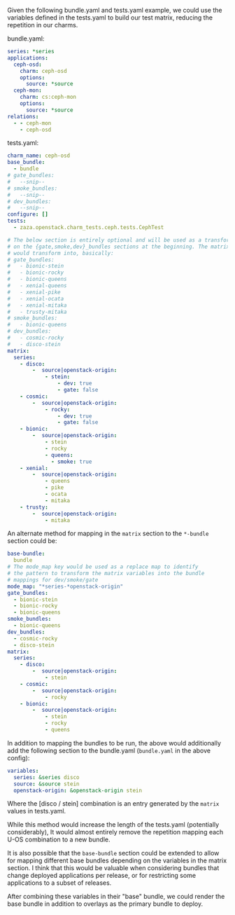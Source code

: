 Given the following bundle.yaml and tests.yaml example, we could use the variables defined in the tests.yaml to build our test matrix, reducing the repetition in our charms.

bundle.yaml:
```yaml
series: *series
applications:
  ceph-osd:
    charm: ceph-osd
    options:
      source: *source
  ceph-mon:
    charm: cs:ceph-mon
    options:
      source: *source
relations:
  - - ceph-mon
    - ceph-osd
```
tests.yaml:
```yaml
charm_name: ceph-osd
base_bundle:
  - bundle
# gate_bundles:
#   --snip--
# smoke_bundles:
#   --snip--
# dev_bundles:
#   --snip--
configure: []
tests:
  - zaza.openstack.charm_tests.ceph.tests.CephTest

# The below section is entirely optional and will be used as a transform
# on the {gate,smoke,dev}_bundles sections at the beginning. The matrix below
# would transform into, basically: 
# gate_bundles:
#   - bionic-stein
#   - bionic-rocky
#   - bionic-queens
#   - xenial-queens
#   - xenial-pike
#   - xenial-ocata
#   - xenial-mitaka
#   - trusty-mitaka
# smoke_bundles:
#   - bionic-queens
# dev_bundles:
#   - cosmic-rocky
#   - disco-stein
matrix:
  series:
    - disco:
        -  source|openstack-origin:
            - stein:
                - dev: true
                - gate: false
    - cosmic:
        -  source|openstack-origin:
            - rocky:
                - dev: true
                - gate: false
    - bionic:
        -  source|openstack-origin:
            - stein
            - rocky
            - queens:
              - smoke: true
    - xenial:
        -  source|openstack-origin:
            - queens
            - pike
            - ocata
            - mitaka
    - trusty:
        -  source|openstack-origin:
            - mitaka
```

An alternate method for mapping in the `matrix` section to the `*-bundle` section could be:
```yaml
base-bundle:
  bundle
# The mode_map key would be used as a replace map to identify
# the pattern to transform the matrix variables into the bundle
# mappings for dev/smoke/gate
mode_map: "*series-*openstack-origin"
gate_bundles:
  - bionic-stein
  - bionic-rocky
  - bionic-queens
smoke_bundles:
  - bionic-queens
dev_bundles:
  - cosmic-rocky
  - disco-stein
matrix:
  series:
    - disco:
        -  source|openstack-origin:
            - stein
    - cosmic:
        -  source|openstack-origin:
            - rocky
    - bionic:
        -  source|openstack-origin:
            - stein
            - rocky
            - queens
```

In addition to mapping the bundles to be run, the above would additionally add the following section to the bundle.yaml (`bundle.yaml` in the above config):

```yaml
variables:
  series: &series disco
  source: &source stein
  openstack-origin: &openstack-origin stein
```

Where the [disco / stein] combination is an entry generated by the `matrix` values in tests.yaml.

While this method would increase the length of the tests.yaml (potentially considerably), It would almost entirely remove the repetition mapping each U-OS combination to a new bundle.

It is also possible that the `base-bundle` section could be extended to allow for mapping different base bundles depending on the variables in the matrix section. I think that this would be valuable when considering bundles that change deployed applications per release, or for restricting some applications to a subset of releases.

After combining these variables in their "base" bundle, we could render the base bundle in addition to overlays as the primary bundle to deploy.